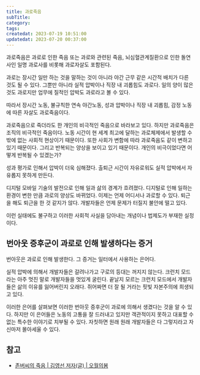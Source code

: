 ```yaml
---
title: 과로죽음
subTitle:
category:
tags:
createdat: 2023-07-19 10:51:00
updatedat: 2023-07-20 00:37:00
---
```


과로죽음은 과로로 인한 죽음 또는 과로와 관련된 죽음, 뇌심혈관계질환으로 인한
돌연사인 일명 과로사를 비롯해 과로자살도 포함된다.  

과로는 장시간 일만 하는 것을 말하는 것이 아니라 야간 근무 같은 시간적 배치가 다른
것도 될 수 있다. 그뿐만 아니라 실적 압박이나 직장 내 괴롭힘도 과로다. 일의 양이 많은
것도 과로지만 업무에 질적인 압박도 과로라고 볼 수 있다.  

따라서 장시간 노동, 불규칙한 연속 야간노동, 성과 압박이나 직장 내 괴롭힘, 감정 노동에
따른 자살도 과로죽음이다.  

과로죽음으로 죽더라도 한 개인의 비극적인 죽음으로 바라보고 있다. 하지만
과로죽음은 조직의 비극적인 죽음이다. 노동 시간이 현 세계 최고에 달하는
과로체제에서 발생할 수 밖에 없는 사회적 현상이기 때문이다. 또한 사회가 변함에
따라 과로죽음도 같이 변하고 있기 때문이다. 그리고 반복되는 양상을 보이고 있기
때문이다. 개인의 비극이었다면 어떻게 반복될 수 있겠는가?  

성과 평가로 인해서 압박이 더욱 심해졌다. 출퇴근 시간이 자유로워도 실적 압박에서
자유롭지 못하게 만든다.  

디지털 모바일 기술의 발전으로 인해 일과 삶의 경계가 흐려졌다. 디지털로 인해
일하는 환경이 변한 만큼 과로의 양상도 바뀌었다. 이제는 언제
어디서나 과로할 수 있다. 퇴근을 해도 퇴근을 한 것 같지가 않다. 개발자들은 언제
문제가 터질지 불안에 떨고 있다.  

이런 실태에도 불구하고 이러한 사회적 사실을 담아내는 개념이나 법제도가 부재한
실정이다.

## 번아웃 증후군이 과로로 인해 발생하다는 증거

번아웃은 과로로 인해 발생한다. 그 증거는 일터에서 사용하는 은어다.  

실적 압박에 의해서 개발자들은 갈려나가고 구로의 등대는 꺼지지 않는다. 크런치
모드라는 아주 멋진 말로 개발자들을 멋있게 굴린다. 끝날지 모르는 크런치 모드에서
개발자들은 삶의 이유를 잃어버린지 오래다. 쥐어짜면 더 잘 될 거라는 핏빛 자본주의에
희생되고 있다.  

이러한 은어를 살펴보면 이러한 번아웃 증후군이 과로에 의해서 생겼다는 것을 알 수
있다. 하지만 이 은어들은 노동의 고통을 잘 드러내고 있지만 객관적이지 못하고
대표할 수 없는 특수한 이야기로 치부될 수 있다. 자칫하면 원래 원래 개발자들은 다 그렇지라고
자신마저 몰아세울 수 있다.

## 참고

- [존버씨의 죽음 \| 김영선 저자(글) \| 오월의봄](https://product.kyobobook.co.kr/detail/S000001853946)

